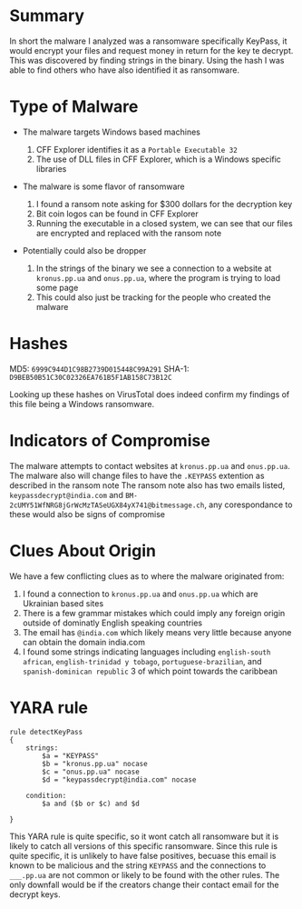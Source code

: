 # Summary
In short the malware I analyzed was a ransomware specifically KeyPass, it would encrypt your files and request money in return for the key te decrypt. This was discovered by finding strings in the binary. Using the hash I was able to find others who have also identified it as ransomware. 
# Type of Malware
* The malware targets Windows based machines
  1. CFF Explorer identifies it as a `Portable Executable 32`
  2. The use of DLL files in CFF Explorer, which is a Windows specific libraries

* The malware is some flavor of ransomware
  1. I found a ransom note asking for $300 dollars for the decryption key
  2. Bit coin logos can be found in CFF Explorer
  3. Running the executable in a closed system, we can see that our files are encrypted and replaced with the ransom note

* Potentially could also be dropper
  1. In the strings of the binary we see a connection to a website at `kronus.pp.ua` and `onus.pp.ua`, where the program is trying to load some page
  2. This could also just be tracking for the people who created the malware

# Hashes
MD5: `6999C944D1C98B2739D015448C99A291`
SHA-1: `D9BEB50B51C30C02326EA761B5F1AB158C73B12C`

Looking up these hashes on VirusTotal does indeed confirm my findings of this file being a Windows ransomware.

# Indicators of Compromise
The malware attempts to contact websites at `kronus.pp.ua` and `onus.pp.ua`.
The malware also will change files to have the `.KEYPASS` extention as described in the ransom note
The ransom note also has two emails listed, `keypassdecrypt@india.com` and `BM-2cUMY51WfNRG8jGrWcMzTASeUGX84yX741@bitmessage.ch`, any corespondance to these would also be signs of compromise

# Clues About Origin
We have a few conflicting clues as to where the malware originated from:
  1. I found a connection to `kronus.pp.ua` and `onus.pp.ua` which are Ukrainian based sites
  2. There is a few grammar mistakes which could imply any foreign origin outside of dominatly English speaking countries
  3. The email has `@india.com` which likely means very little because anyone can obtain the domain india.com
  4. I found some strings indicating languages including `english-south african`, `english-trinidad y tobago`, `portuguese-brazilian`, and `spanish-dominican republic` 3 of which point towards the caribbean

# YARA rule
```
rule detectKeyPass 
{
    strings:
        $a = "KEYPASS"
        $b = "kronus.pp.ua" nocase
        $c = "onus.pp.ua" nocase
        $d = "keypassdecrypt@india.com" nocase

    condition:
        $a and ($b or $c) and $d

}
```
This YARA rule is quite specific, so it wont catch all ransomware but it is likely to catch all versions of this specific ransomware. Since this rule is quite specific, it is unlikely to have false positives, becuase this email is known to be malicious and the string `KEYPASS` and the connections to `___.pp.ua` are not common or likely to be found with the other rules. The only downfall would be if the creators change their contact email for the decrypt keys. 
